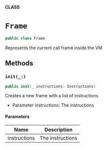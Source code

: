 **CLASS**

# `Frame`

```swift
public class Frame
```

Represents the current call frame inside the VM

## Methods
### `init(_:)`

```swift
public init(_ instructions: Instructions)
```

Creates a new frame with a list of instructions
- Parameter instructions: The instructions

#### Parameters

| Name | Description |
| ---- | ----------- |
| instructions | The instructions |